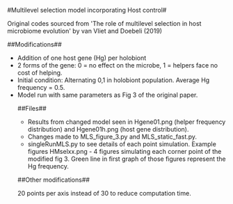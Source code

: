 #Multilevel selection model incorporating Host control#

Original codes sourced from 'The role of multilevel selection in host microbiome evolution' by van Vliet and Doebeli (2019)

##Modifications##

<ul>
  <li>Addition of one host gene (Hg) per holobiont</li>
  <li>2 forms of the gene: 0 = no effect on the microbe, 1 = helpers face no cost of helping.</li>
  <li>Initial condition: Alternating 0,1 in holobiont population. Average Hg frequency = 0.5.</li>
  <li>Model run with same parameters as Fig 3 of the original paper.</li>
<?ul>

##Files##

<ul>
  <li> Results from changed model seen in Hgene01.png (helper frequency distribution) and Hgene01h.png (host gene distribution). </li>
  <li>Changes made to MLS_figure_3.py and MLS_static_fast.py.</li>
  <li>singleRunMLS.py to see details of each point simulation. Example figures HMselxx.png - 4 figures simulating each corner point of the modified fig 3. Green line in first graph of those figures represent the Hg frequency.</li>
</ul>

##Other modifications##

20 points per axis instead of 30 to reduce computation time.
